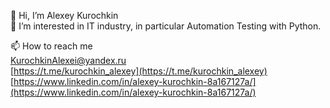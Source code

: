 <!--
**K-Alex-N/K-Alex-N** is a ✨ _special_ ✨ repository because its `README.md` (this file) appears on your GitHub profile.

Here are some ideas to get you started:

- 🔭 I’m currently working on ...
- 🌱 I’m currently learning ...
- 👯 I’m looking to collaborate on ...
- 🤔 I’m looking for help with ...
- 💬 Ask me about ...
- 📫 How to reach me: ...
- 😄 Pronouns: ...
- ⚡ Fun fact: ...
-->
👋 Hi, I’m Alexey Kurochkin  
👀 I’m interested in IT industry, in particular Automation Testing with Python.  
  
📫 How to reach me  
KurochkinAlexei@yandex.ru  
[https://t.me/kurochkin_alexey](https://t.me/kurochkin_alexey)  
[https://www.linkedin.com/in/alexey-kurochkin-8a167127a/](https://www.linkedin.com/in/alexey-kurochkin-8a167127a/)  
